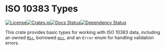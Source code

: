 # ISO 10383 Types

[![License][license-image]][license-link]<!--
-->[![Crates.io][crate-image]][crate-link]<!--
-->[![Docs Status][docs-image]][docs-link]<!--
-->[![Dependency Status][deps-image]][deps-link]

This crate provides basic types for working with ISO 10383 data, including an owned [`Mic`](crate::Mic), borrowed [`mic`](crate::mic), and an `Error` enum for handling validation errors.

[license-link]: ../LICENSE
[license-image]: https://img.shields.io/github/license/jcape/iso10383?style=flat-square
[crate-image]: https://img.shields.io/crates/v/iso10383-types.svg?style=flat-square
[crate-link]: https://crates.io/crates/iso10383-types
[docs-image]: https://img.shields.io/docsrs/iso10383-types?style=flat-square
[docs-link]: https://docs.rs/crate/iso10383-types
[deps-image]: https://deps.rs/crate/iso10383-types/0.2.0/status.svg?style=flat-square
[deps-link]: https://deps.rs/crate/iso10383-types/0.2.0
